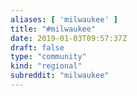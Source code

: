 ```yaml
---
aliases: [ 'milwaukee' ]
title: "#milwaukee"
date: 2019-01-03T09:57:37Z
draft: false
type: "community"
kind: "regional"
subreddit: "milwaukee"
---
```


